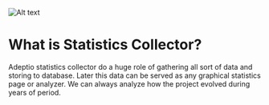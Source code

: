 ![Alt text](https://explorer.adeptio.cc/images/adeptio.png)

# What is Statistics Collector?
Adeptio statistics collector do a huge role of gathering all sort of data and storing to database. Later this data can be served as any graphical statistics page or analyzer. We can always analyze how the project evolved during years of period. 
